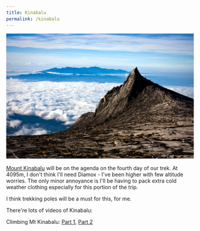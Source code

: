 ```yaml
---
title: Kinabalu
permalink: /kinabalu
---
```

![](/assets/MountKinabalu.jpg "amazingmalaysiaa.blogspot.co.uk")

[Mount Kinabalu](http://en.wikipedia.org/wiki/Mount_Kinabalu) will be on the agenda on the fourth day of our trek. At 4095m, I don't think I'll need Diamox - I've been higher with few altitude worries. The only minor annoyance is I'll be having to pack extra cold weather clothing especially for this portion of the trip.

I think trekking poles will be a must for this, for me.

There're lots of videos of Kinabalu:

Climbing Mt Kinabalu: [Part 1](https://www.youtube.com/watch?v=xoVp9NeP3lo), [Part 2](https://www.youtube.com/watch?v=VGXO_49ffm0)

